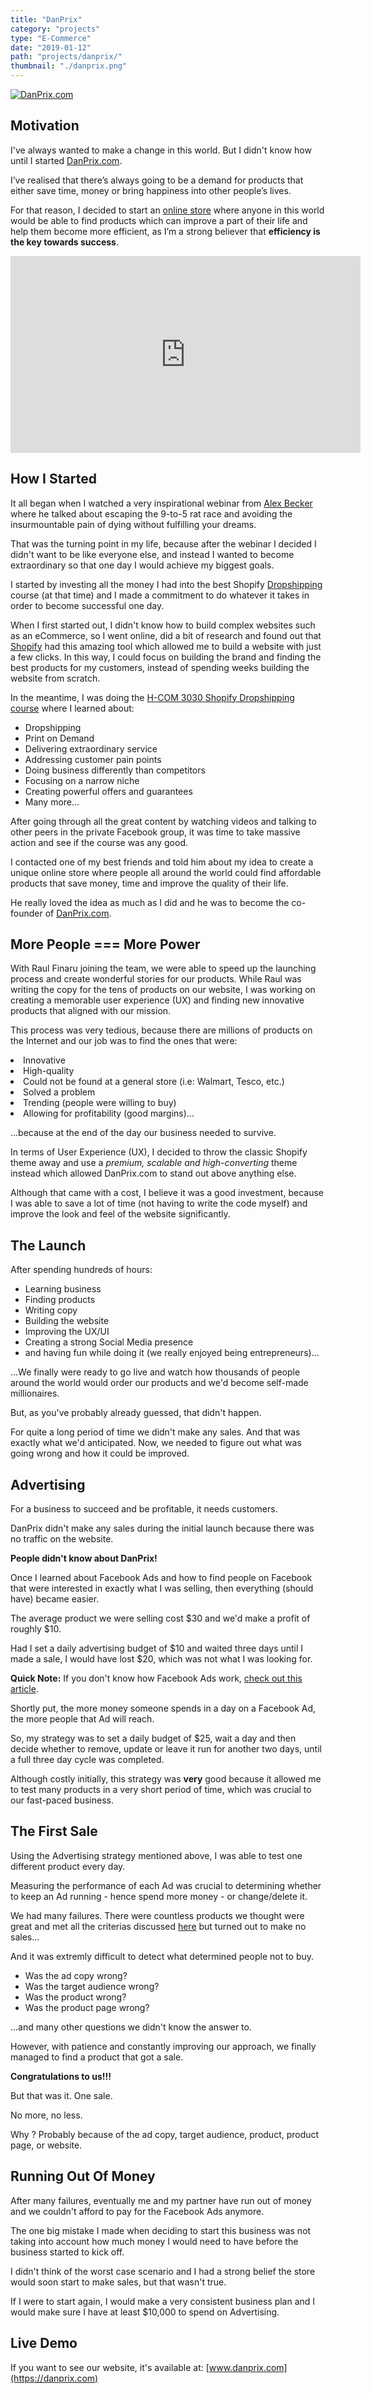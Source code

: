 ```yaml
---
title: "DanPrix"
category: "projects"
type: "E-Commerce"
date: "2019-01-12"
path: "projects/danprix/"
thumbnail: "./danprix.png"
---
```


[![DanPrix.com](./danprix.png)](https://danprix.com)

## Motivation

I've always wanted to make a change in this world. But I didn't know how until I started [DanPrix.com](https://danprix.com).

I’ve realised that there’s always going to be a demand for products that either save time, money or bring happiness into other people’s lives. 

For that reason, I decided to start an [online store](https://danprix.com) where anyone in this world would be able to find products which can improve a part of their life and help them become more efficient, as I’m a strong believer that __**efficiency is the key towards success**__.

<iframe width="560" height="315" src="https://www.youtube.com/embed/_XkiRd3kPQc" frameborder="0" allow="accelerometer; autoplay; encrypted-media; gyroscope; picture-in-picture" allowfullscreen></iframe>

## How I Started

It all began when I watched a very inspirational webinar from [Alex Becker](https://alexbecker.org/) where he talked about escaping the 9-to-5 rat race and avoiding the insurmountable pain of dying without fulfilling your dreams. 

That was the turning point in my life, because after the webinar I decided I didn't want to be like everyone else, and instead I wanted to become extraordinary so that one day I would achieve my biggest goals.

I started by investing all the money I had into the best Shopify [Dropshipping](https://www.shopify.co.uk/guides/dropshipping/understanding-dropshipping) course (at that time) and I made a commitment to do whatever it takes in order to become successful one day.

When I first started out, I didn't know how to build complex websites such as an eCommerce, so I went online, did a bit of research and found out that [Shopify](https://www.shopify.com/) had this amazing tool which allowed me to build a website with just a few clicks. In this way, I could focus on building the brand and finding the best products for my customers, instead of spending weeks building the website from scratch.

In the meantime, I was doing the [H-COM 3030 Shopify Dropshipping course](https://paykstrt.com/8858/33085) where I learned about:

* Dropshipping
* Print on Demand
* Delivering extraordinary service
* Addressing customer pain points
* Doing business differently than competitors
* Focusing on a narrow niche
* Creating powerful offers and guarantees
* Many more...

After going through all the great content by watching videos and talking to other peers in the private Facebook group, it was time to take massive action and see if the course was any good.

I contacted one of my best friends and told him about my idea to create a unique online store where people all around the world could find affordable products that save money, time and improve the quality of their life.

He really loved the idea as much as I did and he was to become the co-founder of [DanPrix.com](https://danprix.com).

## More People === More Power

With Raul Finaru joining the team, we were able to speed up the launching process and create wonderful stories for our products. While Raul was writing the copy for the tens of products on our website, I was working on creating a memorable user experience (UX) and finding new innovative products that aligned with our mission.

This process was very tedious, because there are millions of products on the Internet and our job was to find the ones that were:

<li id="criteria">Innovative</li>
<li>High-quality</li>
<li>Could not be found at a general store (i.e: Walmart, Tesco, etc.)</li>
<li>Solved a problem</li>
<li>Trending (people were willing to buy)</li>
<li>Allowing for profitability (good margins)...</li>

...because at the end of the day our business needed to survive.

In terms of User Experience (UX), I decided to throw the classic Shopify theme away and use a *premium, scalable and high-converting* theme instead which allowed DanPrix.com to stand out above anything else.

Although that came with a cost, I believe it was a good investment, because I was able to save a lot of time (not having to write the code myself) and improve the look and feel of the website significantly.


## The Launch

After spending hundreds of hours:

* Learning business
* Finding products
* Writing copy
* Building the website
* Improving the UX/UI
* Creating a strong Social Media presence
* and having fun while doing it (we really enjoyed being entrepreneurs)...

...We finally were ready to go live and watch how thousands of people around the world would order our products and we'd become self-made millionaires.

But, as you've probably already guessed, that didn't happen.

For quite a long period of time we didn't make any sales. And that was exactly what we'd anticipated. Now, we needed to figure out what was going wrong and how it could be improved.

## Advertising

For a business to succeed and be profitable, it needs customers. 

DanPrix didn't make any sales during the initial launch because there was no traffic on the website.

**People didn't know about DanPrix!**

Once I learned about Facebook Ads and how to find people on Facebook that were interested in exactly what I was selling, then everything (should have) became easier.

The average product we were selling cost $30 and we'd make a profit of roughly $10.

Had I set a daily advertising budget of $10 and waited three days until I made a sale, I would have lost $20, which was not what I was looking for.

**Quick Note:** If you don't know how Facebook Ads work, [check out this article](https://neilpatel.com/blog/deep-dive-facebook-advertising/).

Shortly put, the more money someone spends in a day on a Facebook Ad, the more people that Ad will reach.

So, my strategy was to set a daily budget of $25, wait a day and then decide whether to remove, update or leave it run for another two days, until a full three day cycle was completed.

Although costly initially, this strategy was **very** good because it allowed me to test many products in a very short period of time, which was 
crucial to our fast-paced business.

## The First Sale

Using the Advertising strategy mentioned above, I was able to test one different product every day.

Measuring the performance of each Ad was crucial to determining whether to keep an Ad running - hence spend more money - or change/delete it.

We had many failures. There were countless products we thought were great and met all the criterias discussed [here](#criteria) but turned out to make no sales...

And it was extremly difficult to detect what determined people not to buy.

* Was the ad copy wrong?
* Was the target audience wrong? 
* Was the product wrong?
* Was the product page wrong?

...and many other questions we didn't know the answer to.

However, with patience and constantly improving our approach, we finally managed to find a product that got a sale.

**Congratulations to us!!!**

But that was it. One sale.

No more, no less.

Why ? Probably because of the ad copy, target audience, product, product page, or website.

## Running Out Of Money

After many failures, eventually me and my partner have run out of money and we couldn't afford to pay for the Facebook Ads anymore.

The one big mistake I made when deciding to start this business was not taking into account how much money I would need to have before the business started to kick off.

I didn't think of the worst case scenario and I had a strong belief the store would soon start to make sales, but that wasn't true.

If I were to start again, I would make a very consistent business plan and I would make sure I have at least $10,000 to spend on Advertising.

## Live Demo

If you want to see our website, it's available at: [www.danprix.com](https://danprix.com)